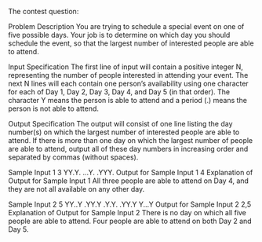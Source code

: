The contest question:

Problem Description
You are trying to schedule a special event on one of five possible days.
Your job is to determine on which day you should schedule the event, so that the largest
number of interested people are able to attend.

Input Specification
The first line of input will contain a positive integer N, representing the number of people
interested in attending your event. The next N lines will each contain one person’s availability using one character for each of Day 1, Day 2, Day 3, Day 4, and Day 5 (in that order).
The character Y means the person is able to attend and a period (.) means the person is
not able to attend.

Output Specification
The output will consist of one line listing the day number(s) on which the largest number of
interested people are able to attend.
If there is more than one day on which the largest number of people are able to attend,
output all of these day numbers in increasing order and separated by commas (without
spaces).

Sample Input 1
3
YY.Y.
...Y.
.YYY.
Output for Sample Input 1
4
Explanation of Output for Sample Input 1
All three people are able to attend on Day 4, and they are not all available on any other day.

Sample Input 2
5
YY..Y
.YY.Y
.Y.Y.
.YY.Y
Y...Y
Output for Sample Input 2
2,5
Explanation of Output for Sample Input 2
There is no day on which all five people are able to attend. Four people are able to attend
on both Day 2 and Day 5.
